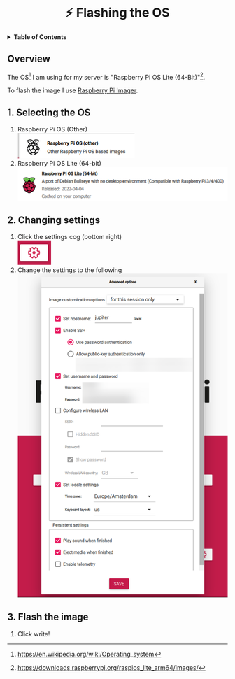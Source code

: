 <h1 align="center">
  ⚡ Flashing the OS
</h1>

<details>
<summary><b>Table of Contents</b></summary>

- [Overview](#overview)
- [1. Selecting the OS](#1-selecting-the-os)
- [2. Changing settings](#2-changing-settings)
- [3. Flash the image](#3-flash-the-image)

</details>

## Overview

The OS[^1] I am using for my server is "Raspberry Pi OS Lite (64-Bit)"[^2].

To flash the image I use [Raspberry Pi Imager](https://www.raspberrypi.com/software/).

## 1. Selecting the OS
1. Raspberry Pi OS (Other)<br> ![](assets/1.png)
2. Raspberry Pi OS Lite (64-bit)<br> ![](assets/2.png)

## 2. Changing settings
1. Click the settings cog (bottom right)<br> ![](assets/3.png)
2. Change the settings to the following<br> ![](assets/4.png)

## 3. Flash the image
1. Click write!

[^1]: https://en.wikipedia.org/wiki/Operating_system
[^2]: https://downloads.raspberrypi.org/raspios_lite_arm64/images/
